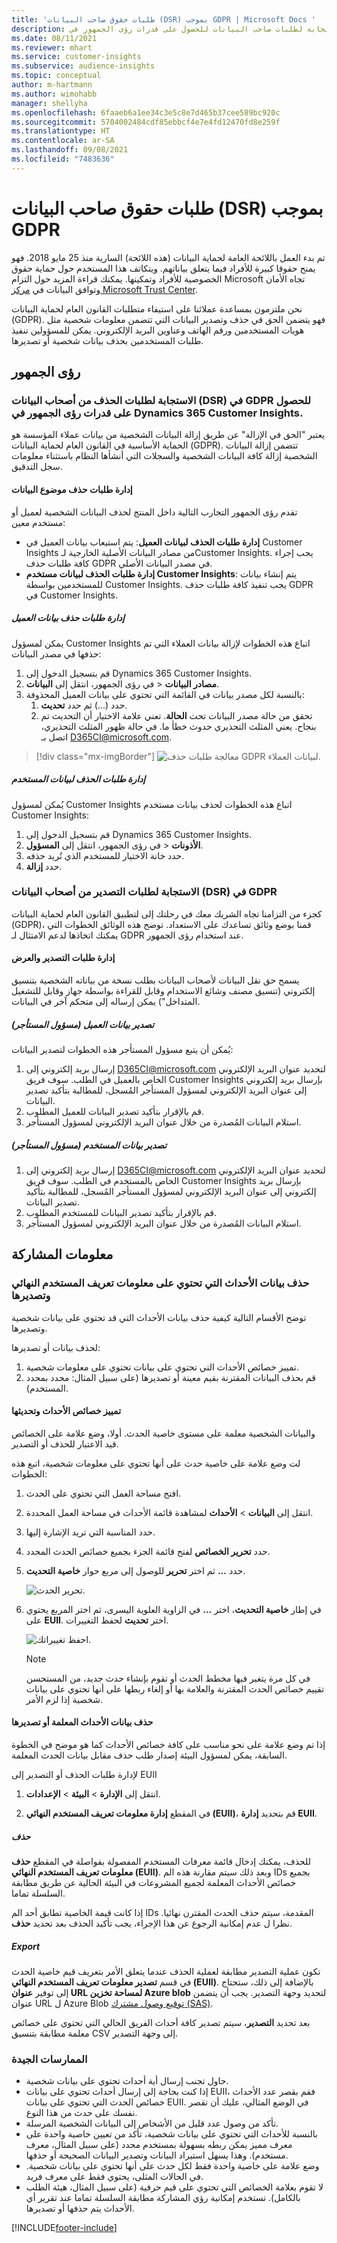 ```yaml
---
title: 'طلبات حقوق صاحب البيانات (DSR) بموجب GDPR | Microsoft Docs '
description: الاستجابة لطلبات صاحب البيانات للحصول على قدرات رؤى الجمهور في Dynamics 365 Customer Insights.
ms.date: 08/11/2021
ms.reviewer: mhart
ms.service: customer-insights
ms.subservice: audience-insights
ms.topic: conceptual
author: m-hartmann
ms.author: wimohabb
manager: shellyha
ms.openlocfilehash: 6faaeb6a1ee34c3e5c8e7d465b37cee589bc920c
ms.sourcegitcommit: 5704002484cdf85ebbcf4e7e4fd12470fd8e259f
ms.translationtype: HT
ms.contentlocale: ar-SA
ms.lasthandoff: 09/08/2021
ms.locfileid: "7483636"
---
```

# <a name="data-subject-rights-dsr-requests-under-gdpr"></a>طلبات حقوق صاحب البيانات (DSR) بموجب GDPR

تم بدء العمل باللائحة العامة لحماية البيانات (هذه اللائحة) السارية منذ 25 مايو 2018. فهو يمنح حقوقا كبيرة للأفراد فيما يتعلق بياناتهم. ويتكاتف هذا المستخدم حول حماية حقوق الخصوصية للأفراد وتمكينها. يمكنك قراءة المزيد حول التزام Microsoft تجاه الأمان وتوافق البيانات في [مركز Microsoft Trust Center](https://www.microsoft.com/trust-center).

نحن ملتزمون بمساعدة عملائنا على استيفاء متطلبات القانون العام لحماية البيانات (GDPR). فهو يتضمن الحق في حذف وتصدير البيانات التي تتضمن معلومات شخصية مثل هويات المستخدمين ورقم الهاتف وعناوين البريد الإلكتروني. يمكن للمسؤولين تنفيذ طلبات المستخدمين بحذف بيانات شخصية أو تصديرها.

## <a name="audience-insights"></a>رؤى الجمهور

### <a name="responding-to-gdpr-data-subject-delete-requests-for-dynamics-365-customer-insights-audience-insights-capability"></a>الاستجابة لطلبات الحذف من أصحاب البيانات (DSR) في GDPR للحصول على قدرات رؤى الجمهور في Dynamics 365 Customer Insights.

يعتبر "الحق في الإزالة" عن طريق إزالة البيانات الشخصية من بيانات عملاء المؤسسة هو الحماية الأساسية في القانون العام لحماية البيانات (GDPR). تتضمن إزالة البيانات الشخصية إزالة كافة البيانات الشخصية والسجلات التي أنشأها النظام باستثناء معلومات سجل التدقيق.

#### <a name="manage-data-subject-delete-requests"></a>إدارة طلبات حذف موضوع البيانات

تقدم رؤى الجمهور التجارب التالية داخل المنتج لحذف البيانات الشخصية لعميل أو مستخدم معين:

- **إدارة طلبات الحذف لبيانات العميل**: يتم استيعاب بيانات العميل في Customer Insights من مصادر البيانات الأصلية الخارجية لـCustomer Insights. يجب إجراء كافة طلبات حذف GDPR في مصدر البيانات الأصلي.
- **إدارة طلبات الحذف لبيانات مستخدم Customer Insights**: يتم إنشاء بيانات للمستخدمين بواسطة Customer Insights. يجب تنفيذ كافة طلبات حذف GDPR في Customer Insights.

##### <a name="manage-requests-to-delete-customer-data"></a>إدارة طلبات حذف بيانات العميل

يمكن لمسؤول Customer Insights اتباع هذه الخطوات لإزالة بيانات العملاء التي تم حذفها في مصدر البيانات:

1. قم بتسجيل الدخول إلى Dynamics 365 Customer Insights.
2. في رؤى الجمهور، انتقل إلى **البيانات‏‎** > **مصادر البيانات**.
3. بالنسبة لكل مصدر بيانات في القائمة التي تحتوي على بيانات العميل المحذوفة:
   1. حدد (...) ثم حدد **تحديث**.
   2. تحقق من حالة مصدر البيانات تحت **الحالة**. تعني علامة الاختيار أن التحديث تم بنجاح. يعني المثلث التحذيري حدوث خطأ ما. في حالة ظهور المثلث التحذيري، اتصل بـ D365CI@microsoft.com.

> [!div class="mx-imgBorder"]
> ![معالجة طلبات حذف GDPR لبيانات العملاء.](audience-insights/media/gdpr-data-sources.png "معالجة طلبات الحذف لبيانات العملاء")

##### <a name="manage-delete-requests-for-user-data"></a>إدارة طلبات الحذف لبيانات المستخدم

يُمكن لمسؤول Customer Insights اتباع هذه الخطوات لحذف بيانات مستخدم Customer Insights:

1. قم بتسجيل الدخول إلى Dynamics 365 Customer Insights.
2. في رؤى الجمهور، انتقل إلى **المسؤول‏‎** > **الأذونات**.
3. حدد خانة الاختيار للمستخدم الذي تُريد حذفه.
4. حدد **إزالة**.

### <a name="responding-to-gdpr-data-subject-export-requests"></a>الاستجابة لطلبات التصدير من أصحاب البيانات (DSR) في GDPR

كجزء من التزامنا تجاه الشريك معك في رحلتك إلى لتطبيق القانون العام لحماية البيانات (GDPR)، قمنا بوضع وثائق تساعدك على الاستعداد. توضح هذه الوثائق الخطوات التي يمكنك اتخاذها لدعم الامتثال لـ GDPR عند استخدام رؤى الجمهور.

#### <a name="manage-export-and-view-requests"></a>إدارة طلبات التصدير والعرض

يسمح حق نقل البيانات لأصحاب البيانات بطلب نسخة من بياناته الشخصية بتنسيق إلكتروني (تنسيق مصنف وشائع الاستخدام وقابل للقراءة بواسطة جهاز وقابل للتشغيل المتداخل") يمكن إرساله إلى متحكم آخر في البيانات.

##### <a name="export-customer-data-tenant-admin"></a>تصدير بيانات العميل (مسؤول المستأجر)

يُمكن أن يتبع مسؤول المستأجر هذه الخطوات لتصدير البيانات:

1. إرسال بريد إلكتروني إلى D365CI@microsoft.com لتحديد عنوان البريد الإلكتروني الخاص بالعميل في الطلب. سوف فريق Customer Insights بإرسال بريد إلكتروني إلى عنوان البريد الإلكتروني لمسؤول المستأجر المُسجل، للمطالبة بتأكيد تصدير البيانات.
2. قم بالإقرار بتأكيد تصدير البيانات للعميل المطلوب.
3. استلام البيانات المُصدرة من خلال عنوان البريد الإلكتروني لمسؤول المستأجر.

##### <a name="export-user-data-tenant-admin"></a>تصدير بيانات المستخدم (مسؤول المستأجر)

1. إرسال بريد إلكتروني إلى D365CI@microsoft.com لتحديد عنوان البريد الإلكتروني الخاص بالمستخدم في الطلب. سوف فريق Customer Insights بإرسال بريد إلكتروني إلى عنوان البريد الإلكتروني لمسؤول المستأجر المُسجل، للمطالبة بتأكيد تصدير البيانات.
2. قم بالإقرار بتأكيد تصدير البيانات للمستخدم المطلوب.
3. استلام البيانات المُصدرة من خلال عنوان البريد الإلكتروني لمسؤول المستأجر.

## <a name="engagement-insights"></a>معلومات المشاركة

### <a name="deleting-and-exporting-event-data-containing-end-user-identifiable-information"></a>حذف بيانات الأحداث التي تحتوي على معلومات تعريف المستخدم النهائي وتصديرها

توضح الأقسام التالية كيفية حذف بيانات الأحداث التي قد تحتوي على بيانات شخصية وتصديرها.

لحذف بيانات أو تصديرها:

1. تمييز خصائص الأحداث التي تحتوي على بيانات تحتوي على معلومات شخصية.
2. قم بحذف البيانات المقترنة بقيم معينة أو تصديرها (على سبيل المثال: محدد بمحدد المستخدم).

#### <a name="tag-and-update-event-properties"></a>تمييز خصائص الأحداث وتحديثها

والبيانات الشخصية معلمة على مستوى خاصية الحدث. أولا، وضع علامة على الخصائص قيد الاعتبار للحذف أو التصدير.

لت وضع علامة على خاصية حدث على أنها تحتوي على معلومات شخصية، اتبع هذه الخطوات:

1. افتح مساحة العمل التي تحتوي على الحدث.

1. انتقل إلى **البيانات** > **الأحداث** لمشاهدة قائمة الأحداث في مساحة العمل المحددة.
  
1. حدد المناسبة التي تريد الإشارة إليها.

1. حدد **تحرير الخصائص** لفتح قائمة الجزء بجميع خصائص الحدث المحدد.
     
1. حدد **...** ثم اختر **تحرير** للوصول إلى مربع حوار **خاصية التحديث**.

   ![تحرير الحدث.](engagement-insights/media/edit-event.png "تحرير الحدث")

1. في إطار **خاصية التحديث**، اختر **...** في الزاوية العلوية اليسرى، ثم اختر المربع يحتوي على **EUII**. اختر **تحديث** لحفظ التغييرات.

   ![احفظ تغييراتك.](engagement-insights/media/update-property.png "حفظ تغييراتك")

   > [!NOTE]
   > في كل مرة يتغير فيها مخطط الحدث أو تقوم بإنشاء حدث جديد، من المستحسن تقييم خصائص الحدث المقترنة والعلامة بها أو إلغاء ربطها على أنها تحتوي على بيانات شخصية إذا لزم الأمر.

#### <a name="delete-or-export-tagged-event-data"></a>حذف بيانات الأحداث المعلمة أو تصديرها

إذا تم وضع علامة على نحو مناسب على كافة خصائص الأحداث كما هو موضح في الخطوة السابقة، يمكن لمسؤول البيئة إصدار طلب حذف مقابل بيانات الحدث المعلمة.

لإدارة طلبات الحذف أو التصدير إلى EUII

1. انتقل إلى **الإدارة** > **البيئة** > **الإعدادات**.

1. في المقطع **إدارة معلومات تعريف المستخدم النهائي (EUII)**، قم بتحديد **إدارة EUII**.

##### <a name="deletion"></a>حذف

للحذف، يمكنك إدخال قائمة معرفات المستخدم المفصولة بفواصلة في المقطع **حذف معلومات تعريف المستخدم النهائي (EUII)**. وبعد ذلك سيتم مقارنة هذه الم IDs بجميع خصائص الأحداث المعلمة لجميع المشروعات في البيئة الحالية عن طريق مطابقة السلسلة تماما. 

إذا كانت قيمة الخاصية تطابق أحد الم IDs المقدمة، سيتم حذف الحدث المقترن نهائيا. نظرا ل عدم إمكانية الرجوع عن هذا الإجراء، يجب تأكيد الحذف بعد تحديد **حذف**.

##### <a name="export"></a>Export

تكون عملية التصدير مطابقة لعملية الحذف عندما يتعلق الأمر بتعريف قيم خاصية الحدث في قسم **تصدير معلومات تعريف المستخدم النهائي (EUII)**. بالإضافة إلى ذلك، ستحتاج إلى توفير **عنوان URL لمساحة تخزين Azure blob** لتحديد وجهة التصدير. يجب أن يتضمن عنوان URL ل Azure Blob [توقيع وصول مشترك (SAS)](/azure/storage/common/storage-sas-overview).

بعد تحديد **التصدير**، سيتم تصدير كافة أحداث الفريق الحالي التي تحتوي على خصائص معلمة مطابقة بتنسيق CSV إلى وجهة التصدير.

### <a name="good-practices"></a>الممارسات الجيدة

* حاول تجنب إرسال أية أحداث تحتوي على بيانات شخصية.
* إذا كنت بحاجة إلى إرسال أحداث تحتوي على بيانات EUII، فقم بقصر عدد الأحداث خصائص الحدث التي تحتوي على بيانات EUII. في الوضع المثالي، عليك أن تقصر نفسك على حدث من هذا النوع.
* تأكد من وصول عدد قليل من الأشخاص إلى البيانات الشخصية المرسلة.
* بالنسبة للأحداث التي تحتوي على بيانات شخصية، تأكد من تعيين خاصية واحدة على معرف مميز يمكن ربطه بسهولة بمستخدم محدد (على سبيل المثال، معرف مستخدم). وهذا يسهل استيراد البيانات وتصدير البيانات الصحيحة أو حذفها.
* وضع علامة على خاصية واحدة فقط لكل حدث على أنها تحتوي على بيانات شخصية. في الحالات المثلى، يحتوي فقط على معرف فريد.
* لا تقوم بعلامة الخصائص التي تحتوي على قيم حرفية (على سبيل المثال، هيئة الطلب بالكامل). تستخدم إمكانية رؤي المشاركة مطابقة السلسلة تماما عند تقرير أي الأحداث يتم حذفها أو تصديرها.

[!INCLUDE[footer-include](includes/footer-banner.md)]